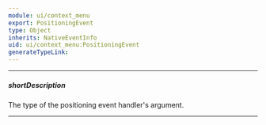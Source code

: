 ```yaml
---
module: ui/context_menu
export: PositioningEvent
type: Object
inherits: NativeEventInfo
uid: ui/context_menu:PositioningEvent
generateTypeLink: 
---
```

---
##### shortDescription
The type of the positioning event handler's argument.

---
<!-- Description goes here -->
